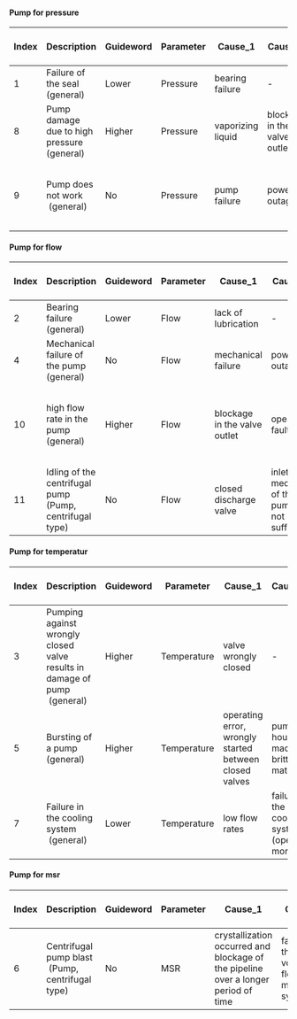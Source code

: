 #### Pump for pressure 
| Index | Description                                | Guideword | Parameter | Cause_1           | Cause_2                      | Cause_3                | Consequence_1     | Consequence_2   | Consequence_3 | Danger of leakage | Safeguard_1                                               | Safeguard_2                              | References                                       |
| ----- | ------------------------------------------ | --------- | --------- | ----------------- | ---------------------------- | ---------------------- | ----------------- | --------------- | ------------- | ----------------- | --------------------------------------------------------- | ---------------------------------------- | ------------------------------------------------ |
| 1     | Failure of the seal (general)              | Lower     | Pressure  | bearing failure   | \-                           | \-                     | leak of chemicals | \-              | \-            | Yes               | install pressure sensor                                   | install check valve in the delivery line | Kletz_what went wrong                            |
| 8     | Pump damage due to high pressure (general) | Higher    | Pressure  | vaporizing liquid | blockage in the valve outlet | \-                     | explosion         | stop production |               | Yes               | check and drain pipes and drain system                    | replace the gasket and check the damage  | www.researchgate.net/publication/291334094       |
| 9     | Pump does not work  (general)              | No        | Pressure  | pump failure      | power outage                 | faulty pressure sensor | stop production   | stop the pump   | \-            |                   | check the types of liquids that can be used with the pump | install pressure sensor                  | www.researchgate.net/publication/291334094, Yang |

#### Pump for flow 
| Index | Description                                             | Guideword | Parameter | Cause_1                      | Cause_2                                    | Cause_3               | Consequence_1           | Consequence_2                    | Consequence_3 | Danger of leakage | Safeguard_1                                   | Safeguard_2                                                     | References                                                             |
| ----- | ------------------------------------------------------- | --------- | --------- | ---------------------------- | ------------------------------------------ | --------------------- | ----------------------- | -------------------------------- | ------------- | ----------------- | --------------------------------------------- | --------------------------------------------------------------- | ---------------------------------------------------------------------- |
| 2     | Bearing failure (general)                               | Lower     | Flow      | lack of lubrication          | \-                                         | \-                    | failure of the seal     | \-                               | \-            |                   | install pressure sensor                       | install check valve in the delivery line                        | Kletz_what went wrong                                                  |
| 4     | Mechanical failure of the pump (general)                | No        | Flow      | mechanical failure           | power outage                               | \-                    | damage                  | continuous process disturbed     | \-            |                   | bypass                                        | \-                                                              | Holtermann_Masterarbeit with change from Yang                          |
| 10    | high flow rate in the pump (general)                    | Higher    | Flow      | blockage in the valve outlet | operating fault                            | too high engine power | overheating of the pump | destruction of the internal pump | cavitation    |                   | install remotely operated valves (controlled) | check density of liquid that differens from the nominal density | www.researchgate.net/publication/291334094                             |
| 11    | Idling of the centrifugal pump (Pump, centrifugal type) | No        | Flow      | closed discharge valve       | inlet medium of the pump is not sufficient | \-                    | overheating of the pump | mechanical damage                | cavitation    |                   | set up ldling sensing system                  | install flow sensor                                             | https://angroupcn.com/learn-about-centrifugal-water-pump-idling/, s.o. |

#### Pump for temperatur 
| Index | Description                                                               | Guideword | Parameter   | Cause_1                                                | Cause_2                                   | Cause_3                        | Consequence_1                       | Consequence_2                      | Consequence_3          | Danger of leakage | Safeguard_1                | Safeguard_2                                   | References                                 |
| ----- | ------------------------------------------------------------------------- | --------- | ----------- | ------------------------------------------------------ | ----------------------------------------- | ------------------------------ | ----------------------------------- | ---------------------------------- | ---------------------- | ----------------- | -------------------------- | --------------------------------------------- | ------------------------------------------ |
| 3     | Pumping against wrongly closed valve results in damage of pump  (general) | Higher    | Temperature | valve wrongly closed                                   | \-                                        | \-                             | damage to the seals                 | leak of chemicals                  | \-                     | Yes               | bypass                     | install remotely operated valves (controlled) | Holtermann_Masterarbeit                    |
| 5     | Bursting of a pump (general)                                              | Higher    | Temperature | operating error, wrongly started between closed valves | pump housing made of brittle material     | operating error went unnoticed | vapor pressure of the liquid raised | pump burst                         | \-                     | Yes               | install pressure sensor    | install remotely operated valves (controlled) | DECHEMA Ereignis-Datenbank                 |
| 7     | Failure in the cooling system  (general)                                  | Lower     | Temperature | low flow rates                                         | failure in the cooling system (open more) | \-                             | fat lose its viscosity              | change of lubricant characteristic | damage to the bearings |                   | install temperature sensor | check the cooling system                      | www.researchgate.net/publication/291334094 |

#### Pump for msr
| Index | Description                                      | Guideword | Parameter | Cause_1                                                                            | Cause_2                                      | Cause_3               | Consequence_1            | Consequence_2                                                 | Consequence_3      | Danger of leakage | Safeguard_1                                                                | Safeguard_2             | References                 |
| ----- | ------------------------------------------------ | --------- | --------- | ---------------------------------------------------------------------------------- | -------------------------------------------- | --------------------- | ------------------------ | ------------------------------------------------------------- | ------------------ | ----------------- | -------------------------------------------------------------------------- | ----------------------- | -------------------------- |
| 6     | Centrifugal pump blast  (Pump, centrifugal type) | No        | MSR       | crystallization occurred and blockage of the pipeline over a longer period of time | failure of the volume flow monitoring system | no second measurement | reduction of volume flow | the organic liquid in the pipeline heated up until decomposed | the pump destroyed | Yes               | ensure the function of critical systems by second, independent measurement | install two or more MSR | DECHEMA Ereignis-Datenbank |

